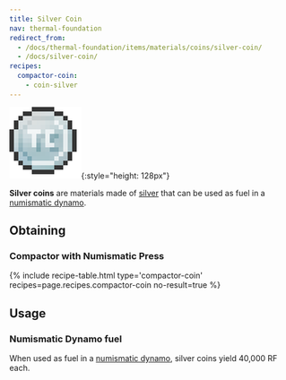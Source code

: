 ```yaml
---
title: Silver Coin
nav: thermal-foundation
redirect_from:
  - /docs/thermal-foundation/items/materials/coins/silver-coin/
  - /docs/silver-coin/
recipes:
  compactor-coin:
    - coin-silver
---
```


![Silver coin](/assets/images/thermal-foundation/coin-silver.png){:style="height: 128px"}


**Silver coins** are materials made of [silver](/docs/silver-ingot/) that can be
used as fuel in a [numismatic dynamo](/docs/numismatic-dynamo/).


Obtaining
---------

### Compactor with Numismatic Press
{% include recipe-table.html type='compactor-coin' recipes=page.recipes.compactor-coin no-result=true %}


Usage
-----

### Numismatic Dynamo fuel
When used as fuel in a [numismatic dynamo](/docs/numismatic-dynamo/), silver
coins yield 40,000 RF each.
